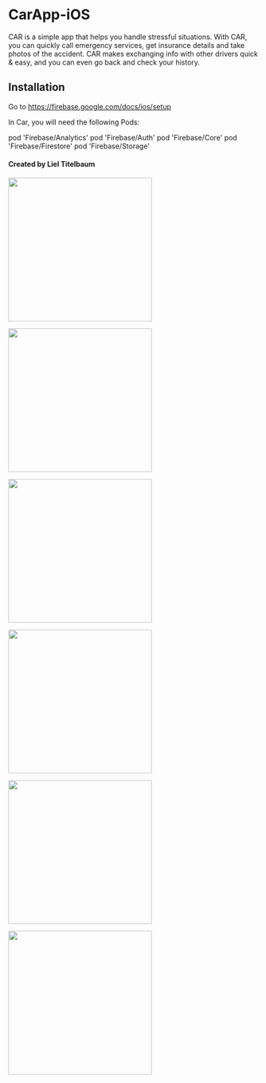 # CarApp-iOS

CAR is a simple app that helps you handle stressful situations. With CAR, you can quickly call emergency services, get insurance details and take photos of the accident. CAR makes exchanging info with other drivers quick & easy, and you can even go back and check your history.

## Installation
Go to https://firebase.google.com/docs/ios/setup

In Car, you will need the following Pods:

pod 'Firebase/Analytics'
pod 'Firebase/Auth'
pod 'Firebase/Core'
pod 'Firebase/Firestore'
pod 'Firebase/Storage'

#### Created by Liel Titelbaum

<img src="https://github.com/lieltitelbaum/CarApp-IOS/blob/master/IMG_6073.PNG"
width="288">

<img src="https://github.com/lieltitelbaum/CarApp-IOS/blob/master/IMG_6067.PNG"
width="288">

<img src="https://github.com/lieltitelbaum/CarApp-IOS/blob/master/IMG_6068.PNG"
width="288">

<img src="https://github.com/lieltitelbaum/CarApp-IOS/blob/master/IMG_6070.PNG"
width="288">

<img src="https://github.com/lieltitelbaum/CarApp-IOS/blob/master/IMG_6071.PNG"
width="288">

<img src="https://github.com/lieltitelbaum/CarApp-IOS/blob/master/IMG_6069.PNG"
width="288">
